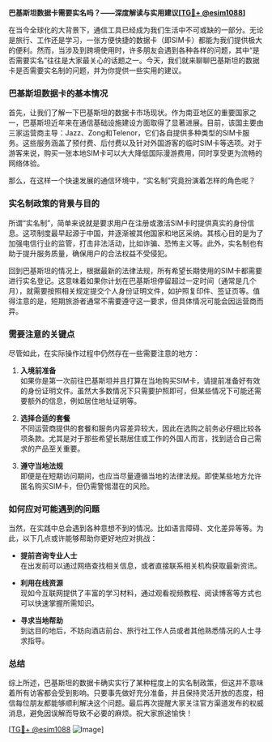 **巴基斯坦数据卡需要实名吗？——深度解读与实用建议[[TG💪+ @esim1088](https://t.me/s/esim1088)]**

在当今全球化的大背景下，通信工具已经成为我们生活中不可或缺的一部分。无论是旅行、工作还是学习，一张方便快捷的数据卡（即SIM卡）都能为我们提供极大的便利。然而，当涉及到跨境使用时，许多朋友会遇到各种各样的问题，其中“是否需要实名”往往是大家最关心的话题之一。今天，我们就来聊聊巴基斯坦的数据卡是否需要实名制的问题，并为你提供一些实用的建议。

### 巴基斯坦数据卡的基本情况

首先，让我们了解一下巴基斯坦的数据卡市场现状。作为南亚地区的重要国家之一，巴基斯坦近年来在通信基础设施建设方面取得了显著进展。目前，该国主要由三家运营商主导：Jazz、Zong和Telenor，它们各自提供多种类型的SIM卡服务。这些服务涵盖了预付费、后付费以及针对外国游客的临时SIM卡等选项。对于游客来说，购买一张本地SIM卡可以大大降低国际漫游费用，同时享受更为流畅的网络体验。

那么，在这样一个快速发展的通信环境中，“实名制”究竟扮演着怎样的角色呢？

### 实名制政策的背景与目的

所谓“实名制”，简单来说就是要求用户在注册或激活SIM卡时提供真实的身份信息。这项制度最早起源于中国，并逐渐被其他国家和地区采纳。其核心目的是为了加强电信行业的监管，打击非法活动，比如诈骗、恐怖主义等。此外，实名制也有助于提升服务质量，确保用户的合法权益不受侵犯。

回到巴基斯坦的情况上，根据最新的法律法规，所有希望长期使用的SIM卡都需要进行实名登记。这意味着如果你计划在巴基斯坦停留超过一定时间（通常是几个月），就需要按照相关规定提交个人身份证明文件，如护照复印件、签证页等。值得注意的是，短期旅游者通常不需要遵守这一要求，但具体情况可能会因运营商而异。

### 需要注意的关键点

尽管如此，在实际操作过程中仍然存在一些需要注意的地方：

1. **入境前准备**  
   如果你是第一次前往巴基斯坦并且打算在当地购买SIM卡，请提前准备好有效的身份证明文件。虽然大多数情况下只需要护照即可，但某些情况下可能还需要额外的信息，例如居住地址证明等。

2. **选择合适的套餐**  
   不同运营商提供的套餐和服务内容差异较大，因此在选购之前务必仔细比较各项条款。尤其是对于那些希望长期居住或工作的外国人而言，找到适合自己需求的产品至关重要。

3. **遵守当地法规**  
   即便是在短期访问期间，也应当尽量遵循当地的法律法规。即使某些地方允许匿名购买SIM卡，但仍需警惕潜在的风险。

### 如何应对可能遇到的问题

当然，在实践中总会遇到各种意想不到的情况。比如语言障碍、文化差异等等。为此，以下几点或许能够帮助你更好地应对挑战：

- **提前咨询专业人士**  
  在出发前可以通过网络查找相关信息，或者直接联系相关机构获取最新资讯。
  
- **利用在线资源**  
  现如今互联网提供了丰富的学习材料，通过观看视频教程、阅读博客等方式也可以快速掌握所需知识。

- **寻求当地帮助**  
  到达目的地后，不妨向酒店前台、旅行社工作人员或者其他熟悉情况的人士寻求指导。

### 总结

综上所述，巴基斯坦的数据卡确实实行了某种程度上的实名制政策，但这并不意味着所有访客都会受到影响。只要事先做好充分准备，并且保持灵活开放的态度，相信每位朋友都能够顺利解决这个问题。最后再次提醒大家关注官方渠道发布的权威消息，避免因误解而导致不必要的麻烦。祝大家旅途愉快！

[[TG💪+ @esim1088](https://t.me/s/esim1088) ![Image](https://i.postimg.cc/4NQfJmqS/Snipaste-2025-05-13-00-14-12.png)]